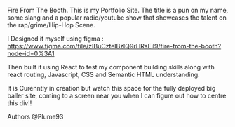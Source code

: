 Fire From The Booth.
This is my Portfolio Site. The title is a pun on my name, some slang and a popular radio/youtube show that showcases the talent on the rap/grime/Hip-Hop Scene.

I Designed it myself using figma : https://www.figma.com/file/zIBuCztelBzlQ9rHRsEil9/fire-from-the-booth?node-id=0%3A1

Then built it using React to test my component building skills along with react routing, Javascript, CSS and Semantic HTML understanding.

It is Curenntly in creation but watch this space for the fully deployed big baller site, coming to a screen near you when I can figure out how to centre this div!!

Authors
@Plume93